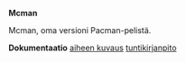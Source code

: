 **Mcman**

Mcman, oma versioni Pacman-pelistä. 

**Dokumentaatio**
[aiheen kuvaus](dokumentaatio/aiheenKuvausJaRakenne.md)
[tuntikirjanpito](dokumentaatio/tuntikirjanpito.md)
